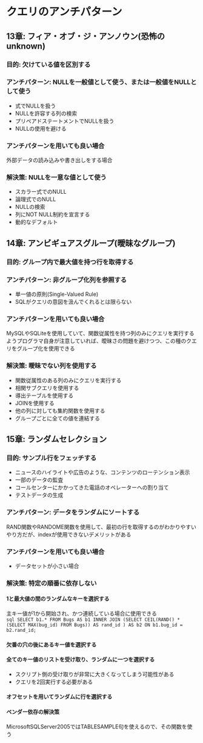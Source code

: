 # クエリのアンチパターン
## 13章: フィア・オブ・ジ・アンノウン(恐怖のunknown)
### 目的: 欠けている値を区別する
### アンチパターン: NULLを一般値として使う、または一般値をNULLとして使う
- 式でNULLを扱う
- NULLを許容する列の検索
- プリペアドステートメントでNULLを扱う
- NULLの使用を避ける

### アンチパターンを用いても良い場合
外部データの読み込みや書き出しをする場合

### 解決策: NULLを一意な値として使う
- スカラー式でのNULL
- 論理式でのNULL
- NULLの検索
- 列にNOT NULL制約を宣言する
- 動的なデフォルト

## 14章: アンビギュアスグループ(曖昧なグループ)
### 目的: グループ内で最大値を持つ行を取得する
### アンチパターン: 非グループ化列を参照する
- 単一値の原則(Single-Valued Rule)
- SQLがクエリの意図を汲んでくれるとは限らない

### アンチパターンを用いても良い場合
MySQLやSQLiteを使用していて、関数従属性を持つ列のみにクエリを実行するようプログラマ自身が注意していれば、曖昧さの問題を避けつつ、この種のクエリをグループ化を使用できる

### 解決策: 曖昧でない列を使用する
- 関数従属性のある列のみにクエリを実行する
- 相関サブクエリを使用する
- 導出テーブルを使用する
- JOINを使用する
- 他の列に対しても集約関数を使用する
- グループごとに全ての値を連結する

## 15章: ランダムセレクション
### 目的: サンプル行をフェッチする
- ニュースのハイライトや広告のような、コンテンツのローテンション表示
- 一部のデータの監査
- コールセンターにかかってきた電話のオペレーターへの割り当て
- テストデータの生成

### アンチパターン: データをランダムにソートする
RAND関数やRANDOME関数を使用して、最初の行を取得するのがわかりやすいやり方だが、indexが使用できないデメリットがある  

### アンチパターンを用いても良い場合
- データセットが小さい場合

### 解決策: 特定の順番に依存しない
#### 1と最大値の間のランダムなキーを選択する
主キー値が1から開始され、かつ連続している場合に使用できる  
```sql SELECT b1.* FROM Bugs AS b1 INNER JOIN (SELECT CEIL(RAND() * (SELECT MAX(bug_id) FROM Bugs)) AS rand_id ) AS b2 ON b1.bug_id = b2.rand_id; ```
#### 欠番の穴の後にあるキー値を選択する
#### 全てのキー値のリストを受け取り、ランダムに一つを選択する
- スクリプト側の受け取りが非常に大きくなってしまう可能性がある
- クエリを2回実行する必要がある

#### オフセットを用いてランダムに行を選択する
#### ベンダー依存の解決策
MicrosoftSQLServer2005ではTABLESAMPLE句を使えるので、その関数を使う
